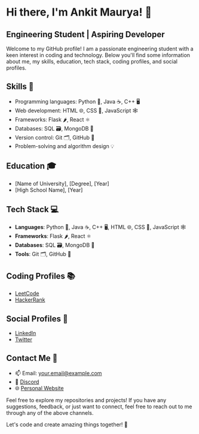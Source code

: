 # Hi there, I'm Ankit Maurya! 👋
## Engineering Student | Aspiring Developer

Welcome to my GitHub profile! I am a passionate engineering student with a keen interest in coding and technology. Below you'll find some information about me, my skills, education, tech stack, coding profiles, and social profiles.

## Skills 🚀
- Programming languages: Python 🐍, Java ☕️, C++ 🖥️
- Web development: HTML 🌐, CSS 🎨, JavaScript 🕸️
- Frameworks: Flask 🌶️, React ⚛️
- Databases: SQL 🗃️, MongoDB 🍃
- Version control: Git 🗂️, GitHub 🐙
- Problem-solving and algorithm design 💡

## Education 🎓
- [Name of University], [Degree], [Year]
- [High School Name], [Year]

## Tech Stack 💻
- **Languages**: Python 🐍, Java ☕️, C++ 🖥️, HTML 🌐, CSS 🎨, JavaScript 🕸️
- **Frameworks**: Flask 🌶️, React ⚛️
- **Databases**: SQL 🗃️, MongoDB 🍃
- **Tools**: Git 🗂️, GitHub 🐙

## Coding Profiles 📚
- [LeetCode](https://leetcode.com/[your_username]/)
- [HackerRank](https://www.hackerrank.com/[your_username])

## Social Profiles 🔗
- [LinkedIn](https://www.linkedin.com/in/[your_username]) 
- [Twitter](https://twitter.com/[your_username])

## Contact Me 📧
- 📫 Email: [your.email@example.com](mailto:your.email@example.com)
- 💬 [Discord](https://discordapp.com/users/[your_discord_username])
- 🌐 [Personal Website](https://www.yourwebsite.com)

Feel free to explore my repositories and projects! If you have any suggestions, feedback, or just want to connect, feel free to reach out to me through any of the above channels.

Let's code and create amazing things together! 🚀
